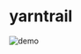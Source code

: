 # yarntrail

![demo](https://raw.github.com/wiki/karasusan/yarntrail/media/YarnTrailDynamicsRendering.gif)

